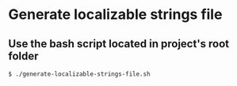 # Generate localizable strings file

## Use the bash script located in project's root folder

```
$ ./generate-localizable-strings-file.sh
```
